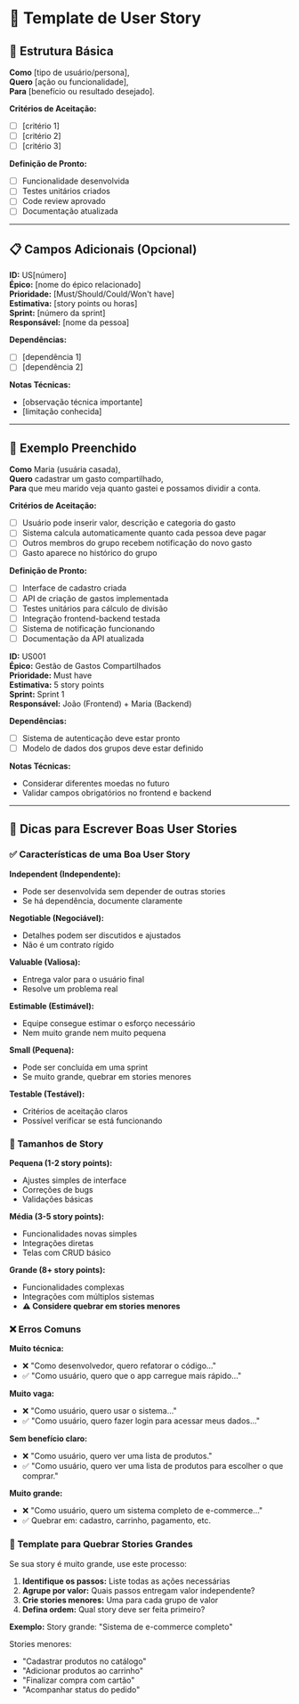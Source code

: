 # 📖 Template de User Story

## 🎯 Estrutura Básica

**Como** [tipo de usuário/persona],  
**Quero** [ação ou funcionalidade],  
**Para** [benefício ou resultado desejado].

**Critérios de Aceitação:**
- [ ] [critério 1]
- [ ] [critério 2]
- [ ] [critério 3]

**Definição de Pronto:**
- [ ] Funcionalidade desenvolvida
- [ ] Testes unitários criados
- [ ] Code review aprovado
- [ ] Documentação atualizada

---

## 📋 Campos Adicionais (Opcional)

**ID:** US[número]  
**Épico:** [nome do épico relacionado]  
**Prioridade:** [Must/Should/Could/Won't have]  
**Estimativa:** [story points ou horas]  
**Sprint:** [número da sprint]  
**Responsável:** [nome da pessoa]  

**Dependências:**
- [ ] [dependência 1]
- [ ] [dependência 2]

**Notas Técnicas:**
- [observação técnica importante]
- [limitação conhecida]

---

## 🎨 Exemplo Preenchido

**Como** Maria (usuária casada),  
**Quero** cadastrar um gasto compartilhado,  
**Para** que meu marido veja quanto gastei e possamos dividir a conta.

**Critérios de Aceitação:**
- [ ] Usuário pode inserir valor, descrição e categoria do gasto
- [ ] Sistema calcula automaticamente quanto cada pessoa deve pagar
- [ ] Outros membros do grupo recebem notificação do novo gasto
- [ ] Gasto aparece no histórico do grupo

**Definição de Pronto:**
- [ ] Interface de cadastro criada
- [ ] API de criação de gastos implementada
- [ ] Testes unitários para cálculo de divisão
- [ ] Integração frontend-backend testada
- [ ] Sistema de notificação funcionando
- [ ] Documentação da API atualizada

**ID:** US001  
**Épico:** Gestão de Gastos Compartilhados  
**Prioridade:** Must have  
**Estimativa:** 5 story points  
**Sprint:** Sprint 1  
**Responsável:** João (Frontend) + Maria (Backend)  

**Dependências:**
- [ ] Sistema de autenticação deve estar pronto
- [ ] Modelo de dados dos grupos deve estar definido

**Notas Técnicas:**
- Considerar diferentes moedas no futuro
- Validar campos obrigatórios no frontend e backend

---

## 🔧 Dicas para Escrever Boas User Stories

### ✅ Características de uma Boa User Story

**Independent (Independente):**
- Pode ser desenvolvida sem depender de outras stories
- Se há dependência, documente claramente

**Negotiable (Negociável):**
- Detalhes podem ser discutidos e ajustados
- Não é um contrato rígido

**Valuable (Valiosa):**
- Entrega valor para o usuário final
- Resolve um problema real

**Estimable (Estimável):**
- Equipe consegue estimar o esforço necessário
- Nem muito grande nem muito pequena

**Small (Pequena):**
- Pode ser concluída em uma sprint
- Se muito grande, quebrar em stories menores

**Testable (Testável):**
- Critérios de aceitação claros
- Possível verificar se está funcionando

### 📏 Tamanhos de Story

**Pequena (1-2 story points):**
- Ajustes simples de interface
- Correções de bugs
- Validações básicas

**Média (3-5 story points):**
- Funcionalidades novas simples
- Integrações diretas
- Telas com CRUD básico

**Grande (8+ story points):**
- Funcionalidades complexas
- Integrações com múltiplos sistemas
- **⚠️ Considere quebrar em stories menores**

### ❌ Erros Comuns

**Muito técnica:**
- ❌ "Como desenvolvedor, quero refatorar o código..."
- ✅ "Como usuário, quero que o app carregue mais rápido..."

**Muito vaga:**
- ❌ "Como usuário, quero usar o sistema..."
- ✅ "Como usuário, quero fazer login para acessar meus dados..."

**Sem benefício claro:**
- ❌ "Como usuário, quero ver uma lista de produtos."
- ✅ "Como usuário, quero ver uma lista de produtos para escolher o que comprar."

**Muito grande:**
- ❌ "Como usuário, quero um sistema completo de e-commerce..."
- ✅ Quebrar em: cadastro, carrinho, pagamento, etc.

### 🎯 Template para Quebrar Stories Grandes

Se sua story é muito grande, use este processo:

1. **Identifique os passos:** Liste todas as ações necessárias
2. **Agrupe por valor:** Quais passos entregam valor independente?
3. **Crie stories menores:** Uma para cada grupo de valor
4. **Defina ordem:** Qual story deve ser feita primeiro?

**Exemplo:**
Story grande: "Sistema de e-commerce completo"

Stories menores:
- "Cadastrar produtos no catálogo"
- "Adicionar produtos ao carrinho"
- "Finalizar compra com cartão"
- "Acompanhar status do pedido"